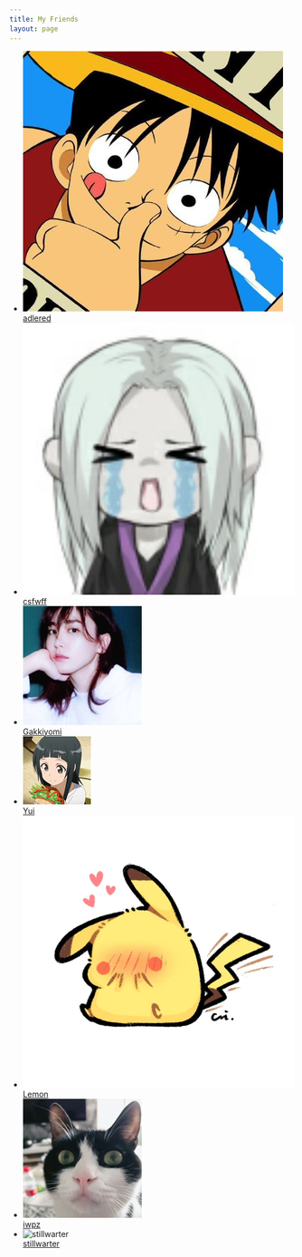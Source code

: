 ```yaml
---
title: My Friends
layout: page
---
```


<style>
.post ul{
    list-style: none;
    padding: 0;
    flex-wrap: wrap;
    display: flex;
    justify-content: space-around;
}
.post ul>li {
    width: 20%;
    position: relative;
    text-align: center;
    margin: 2%;
    min-width: 130px;
}
.post ul>li img {
    width: 60%;
    margin: 20% 20% 5% 20%;
    border-radius: 50%;
    border: 1px solid #bb2222;
}
.post ul>li>a {
    overflow: hidden;
    text-overflow: ellipsis;
    white-space: nowrap;
    display: inline-block;
    width: 100%;
    font-size: .8em;
}
.post ul>li br {
    display: none;
}
</style>

- ![adlered](media/files/friends/adlered.png)  
  [adlered](https://www.stackoverflow.wiki "贼拉正经的技术博客~")  
- ![csfwff](media/files/friends/csfwff.png)  
  [csfwff](https://www.sszsj.com/ "鼠鼠在碎觉，请勿打扰~")  
- ![Gakkiyomi](media/files/friends/Gakkiyomi.png)  
  [Gakkiyomi](http://gakkiyomi.me/ "为往圣继绝学~")  
- ![Yui](media/files/friends/Yui.gif)  
  [Yui](https://www.lingmx.com/ "戏演一生美如画")  
- ![Lemon](media/files/friends/Lemon.png)  
  [Lemon](https://chenxiaohui.eu.org/ "我年华虚度，空有一身疲惫")  
- ![iwpz](media/files/friends/iwpz.png)    
  [iwpz](https://iwpz.net/ "和平哥")  
- ![stillwarter](media/files/friends/stillwarter.gif)  
  [stillwarter](https://stillwarter.github.io/ "可爱猫猫")

<script>
    Array.from(document.querySelectorAll('.post ul>li')).map(e => e.onmouseover = (ev) => {
        let target = ev.target
    }, false)
</script>
